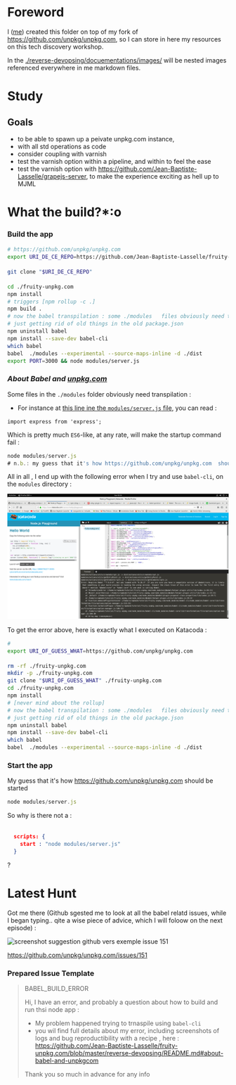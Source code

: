 # Foreword 

 I ([me](https://github.com/Jean-Baptiste-Lasselle)) created this folder on top of my fork of https://github.com/unpkg/unpkg.com, so I can store in here my resources on this tech discovery workshop.
 
 In the [./reverse-devopsing/docuementations/images/](/reverse-devopsing/docuementations/images/)  will be nested images referenced everywhere in me markdown files.
  
# Study
 
## Goals
 
* to be able to spawn up a peivate unpkg.com instance,
* with all std operations as code
* consider coupling with varnish
* test the varnish option within a pipeline, and within to feel the ease
* test the varnish option with https://github.com/Jean-Baptiste-Lasselle/grapejs-server, to make the experience exciting as hell up to MJML
 

# What the build?*:o


### Build the app

```bash
# https://github.com/unpkg/unpkg.com
export URI_DE_CE_REPO=https://github.com/Jean-Baptiste-Lasselle/fruity-unpkg.com

git clone "$URI_DE_CE_REPO"

cd ./fruity-unpkg.com
npm install
# triggers [npm rollup -c .]
npm build .
# now the babel transpilation : some ./modules   files obviously need transpilation see [https://github.com/Jean-Baptiste-Lasselle/fruity-unpkg.com/blob/ab78e4f64e98fc743f3a1419d243948c033806ac/modules/server.js#L1] 
# just getting rid of old things in the old package.json
npm uninstall babel
npm install --save-dev babel-cli
which babel
babel  ./modules --experimental --source-maps-inline -d ./dist
export PORT=3000 && node modules/server.js
```


### _About Babel and [unpkg.com](https://github.com/unpkg/unpkg.com)_

Some   files in the  `./modules` folder obviously need transpilation : 
* For instance at [this line ine the `modules/server.js` file](https://github.com/Jean-Baptiste-Lasselle/fruity-unpkg.com/blob/ab78e4f64e98fc743f3a1419d243948c033806ac/modules/server.js#L1), you can read : 

```ES6
import express from 'express';
```

Which is pretty much `ES6`-like, at any rate, will make the startup command fail :

```JavaScript
node modules/server.js
# n.b.: my guess that it's how https://github.com/unpkg/unpkg.com  should be started
```

All in all , I end up with the following error when I try and use `babel-cli`, on the `modules` directory : 

![unpkg.com babel build fail 1](https://raw.githubusercontent.com/Jean-Baptiste-Lasselle/fruity-unpkg.com/master/reverse-devopsing/documentations/images/UNPKG.COM_BABEL_BUILD_FAIL_2019-03-24%2002-21-31.png)

To get the error above, here is exactly what I executed on Katacoda : 

```bash
# 
export URI_OF_GUESS_WHAT=https://github.com/unpkg/unpkg.com

rm -rf ./fruity-unpkg.com
mkdir -p ./fruity-unpkg.com
git clone "$URI_OF_GUESS_WHAT" ./fruity-unpkg.com
cd ./fruity-unpkg.com
npm install
# [never mind about the rollup]
# now the babel transpilation : some ./modules   files obviously need transpilation see [https://github.com/Jean-Baptiste-Lasselle/fruity-unpkg.com/blob/ab78e4f64e98fc743f3a1419d243948c033806ac/modules/server.js#L1] 
# just getting rid of old things in the old package.json
npm uninstall babel
npm install --save-dev babel-cli
which babel
babel  ./modules --experimental --source-maps-inline -d ./dist

```


### Start the app

My guess that it's how https://github.com/unpkg/unpkg.com  should be started

```JavaScript
node modules/server.js
```
So why is there not a : 

```json

  scripts: {
    start : "node modules/server.js"
  }
```
?


# Latest Hunt

Got me there (Github sgested me to look at all the babel relatd issues, while I began typing.. qite a wise piece of advice, which I will foloow on the next episode) : 

![[screenshot suggestion github vers exemple issue 151](https://github.com/Jean-Baptiste-Lasselle/fruity-unpkg.com/raw/master/reverse-devopsing/documentations/images/GITHUB_AVOID_OPENING_AN_ISSUE_2019-03-24%2003-01-16.png)](https://github.com/unpkg/unpkg.com/issues/151)

https://github.com/unpkg/unpkg.com/issues/151

### Prepared Issue Template

> 
> BABEL_BUILD_ERROR
> 
> Hi, I have an error, and probably a question about how to build and run thsi node app : 
> 
> * My problem happened trying to trnaspile using `babel-cli`
> * you wil find full details about my error, including screenshots of logs and bug reproductibility with a recipe , here : https://github.com/Jean-Baptiste-Lasselle/fruity-unpkg.com/blob/master/reverse-devopsing/README.md#about-babel-and-unpkgcom
> 
> Thank you so much in advance for any info
> 

